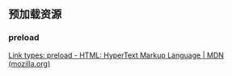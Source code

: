 ## 预加载资源

### preload

[Link types: preload - HTML: HyperText Markup Language | MDN (mozilla.org)](https://developer.mozilla.org/en-US/docs/Web/HTML/Link_types/preload#what_types_of_content_can_be_preloaded)